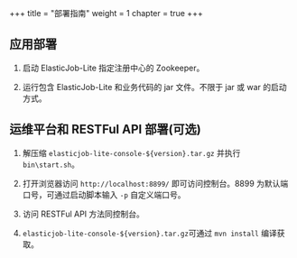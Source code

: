 +++
title = "部署指南"
weight = 1
chapter = true
+++

## 应用部署

1. 启动 ElasticJob-Lite 指定注册中心的 Zookeeper。

2. 运行包含 ElasticJob-Lite 和业务代码的 jar 文件。不限于 jar 或 war 的启动方式。

## 运维平台和 RESTFul API 部署(可选)

1. 解压缩 `elasticjob-lite-console-${version}.tar.gz` 并执行 `bin\start.sh`。

2. 打开浏览器访问 `http://localhost:8899/` 即可访问控制台。8899 为默认端口号，可通过启动脚本输入 `-p` 自定义端口号。

3. 访问 RESTFul API 方法同控制台。

4. `elasticjob-lite-console-${version}.tar.gz`可通过 `mvn install` 编译获取。
